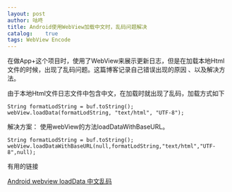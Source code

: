 ```yaml
---
layout: post
author: 咕咚
title: Android使用WebView加载中文时，乱码问题解决
catalog:    true
tags: WebView Encode
---
```

在做App+这个项目时，使用了WebView来展示更新日志，但是在加载本地Html文件的时候，出现了乱码问题。这篇博客记录自己错误出现的原因
、以及解决方法。

由于本地Html文件日志文件中包含中文，在加载时就出现了乱码，加载方式如下


    String formatLodString = buf.toString();
    webView.loadData(formatLodString, "text/html", "UTF-8");

解决方案：
使用webView的方法loadDataWithBaseURL。

    String formatLodString = buf.toString();
    webView.loadDataWithBaseURL(null,formatLodString,"text/html","UTF-8",null);




有用的链接  

[Android webview loadData 中文乱码](http://blog.csdn.net/top_code/article/details/9163597)
